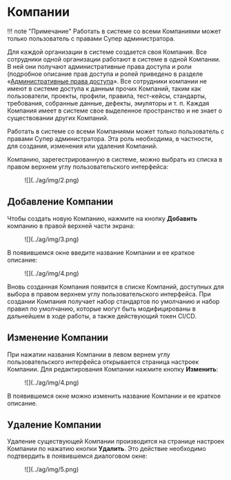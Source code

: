 # Компании

!!! note "Примечание"
    Работать в системе со всеми Компаниями может только пользователь с правами Супер администратора.

Для каждой организации в системе создается своя Компания. Все сотрудники одной организации работают в системе в одной Компании. В ней они получают административные права доступа и роли (подробное описание прав доступа и ролей приведено в разделе «[Административные права доступа](../polzovateli/#_3)». Все сотрудники компании не имеют в системе доступа к данным прочих Компаний, таким как пользователи, проекты, профили, правила, тест-кейсы, стандарты, требования, собранные данные, дефекты, эмуляторы и т. п. Каждая Компания имеет в системе свое выделенное пространство и не знает о существовании других Компаний.

Работать в системе со всеми Компаниями может только пользователь с правами Супер администратора. Эта роль необходима, в частности, для создания, изменения или удаления Компаний.

Компанию, зарегестрированную в системе, можно выбрать из списка в правом верхнем углу пользовательского интерфейса:

<figure markdown>
![](../ag/img/2.png)
</figure>

## Добавление Компании

Чтобы создать новую Компанию, нажмите на кнопку **Добавить** компанию в правой верхней части экрана:

<figure markdown>
![](../ag/img/3.png)
</figure>
 
В появившемся окне введите название Компании и ее краткое описание:

<figure markdown>
![](../ag/img/4.png)
</figure>
 
Вновь созданная Компания появится в списке Компаний, доступных для выбора в правом верхнем углу пользовательского интерфейса. При создании Компания получает набор стандартов по умолчанию и набор правил по умолчанию, которые могут быть модифицированы в дальнейшем в ходе работы, а также действующий токен CI/CD.

## Изменение Компании

При нажатии названия Компании в левом вернем углу пользовательского интерфейса открывается страница настроек Компании. Для редактирования Компании нажмите кнопку **Изменить**:

<figure markdown>
![](../ag/img/4.png)
</figure>
 
В появившемся окне можно изменить название Компании и ее краткое описание.
 
## Удаление Компании

Удаление существующей Компании производится на странице настроек Компании по нажатию кнопки **Удалить**. Это действие необходимо подтвердить в появившемся диалоговом окне:

<figure markdown>
![](../ag/img/5.png)
</figure>